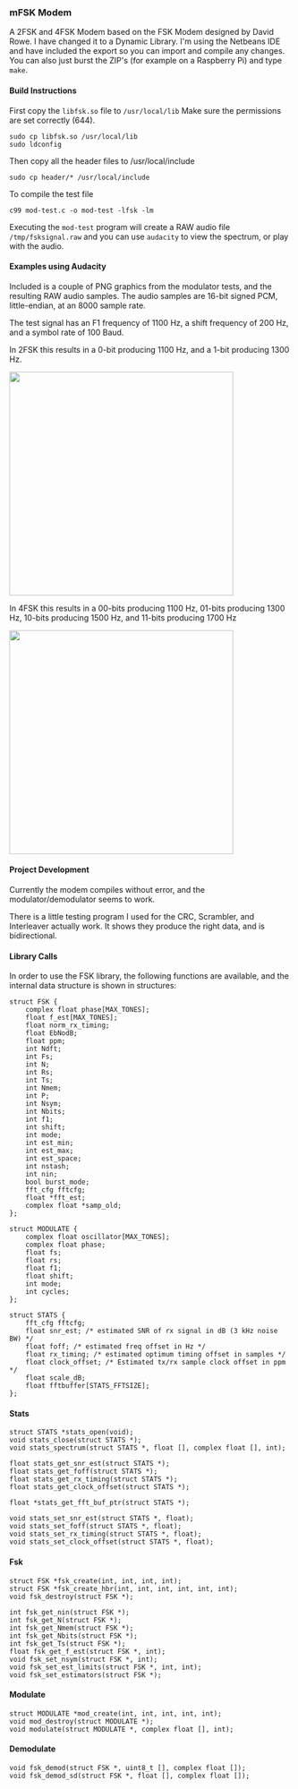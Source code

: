 ### mFSK Modem
A 2FSK and 4FSK Modem based on the FSK Modem designed by David Rowe. I have changed it to a Dynamic Library. I'm using the Netbeans IDE and have included the export so you can import and compile any changes. You can also just burst the ZIP's (for example on a Raspberry Pi) and type ```make```.

#### Build Instructions
First copy the ```libfsk.so``` file to ```/usr/local/lib``` Make sure the permissions are set correctly (644).
```
sudo cp libfsk.so /usr/local/lib
sudo ldconfig
```
Then copy all the header files to /usr/local/include
```
sudo cp header/* /usr/local/include
```
To compile the test file
```
c99 mod-test.c -o mod-test -lfsk -lm
```
Executing the ```mod-test``` program will create a RAW audio file ```/tmp/fsksignal.raw``` and you can use ```audacity``` to view the spectrum, or play with the audio.


#### Examples using Audacity
Included is a couple of PNG graphics from the modulator tests, and the resulting RAW audio samples. The audio samples are 16-bit signed PCM, little-endian, at an 8000 sample rate.

The test signal has an F1 frequency of 1100 Hz, a shift frequency of 200 Hz, and a symbol rate of 100 Baud.

In 2FSK this results in a 0-bit producing 1100 Hz, and a 1-bit producing 1300 Hz.

<img src="https://raw.githubusercontent.com/srsampson/mFSK/master/2fsk.png" width="400">

In 4FSK this results in a 00-bits producing 1100 Hz, 01-bits producing 1300 Hz, 10-bits producing 1500 Hz, and 11-bits producing 1700 Hz

<img src="https://raw.githubusercontent.com/srsampson/mFSK/master/4fsk.png" width="400">

#### Project Development
Currently the modem compiles without error, and the modulator/demodulator seems to work.

There is a little testing program I used for the CRC, Scrambler, and Interleaver actually work. It shows they produce the right data, and is bidirectional.

#### Library Calls
In order to use the FSK library, the following functions are available, and the internal data structure is shown in structures:
```
struct FSK {
    complex float phase[MAX_TONES];
    float f_est[MAX_TONES];
    float norm_rx_timing;
    float EbNodB;
    float ppm;
    int Ndft;
    int Fs;
    int N;
    int Rs;
    int Ts;
    int Nmem;
    int P;
    int Nsym;
    int Nbits;
    int f1;
    int shift;
    int mode;
    int est_min;
    int est_max;
    int est_space;
    int nstash;
    int nin;
    bool burst_mode;
    fft_cfg fftcfg;
    float *fft_est;
    complex float *samp_old;
};

struct MODULATE {
    complex float oscillator[MAX_TONES];
    complex float phase;
    float fs;
    float rs;
    float f1;
    float shift;
    int mode;
    int cycles;
};

struct STATS {
    fft_cfg fftcfg;
    float snr_est; /* estimated SNR of rx signal in dB (3 kHz noise BW) */
    float foff; /* estimated freq offset in Hz */
    float rx_timing; /* estimated optimum timing offset in samples */
    float clock_offset; /* Estimated tx/rx sample clock offset in ppm */
    float scale_dB;
    float fftbuffer[STATS_FFTSIZE];
};
```
#### Stats
```
struct STATS *stats_open(void);
void stats_close(struct STATS *);
void stats_spectrum(struct STATS *, float [], complex float [], int);

float stats_get_snr_est(struct STATS *);
float stats_get_foff(struct STATS *);
float stats_get_rx_timing(struct STATS *);
float stats_get_clock_offset(struct STATS *);

float *stats_get_fft_buf_ptr(struct STATS *);

void stats_set_snr_est(struct STATS *, float);
void stats_set_foff(struct STATS *, float);
void stats_set_rx_timing(struct STATS *, float);
void stats_set_clock_offset(struct STATS *, float);
```
#### Fsk
```
struct FSK *fsk_create(int, int, int, int);
struct FSK *fsk_create_hbr(int, int, int, int, int, int);
void fsk_destroy(struct FSK *);

int fsk_get_nin(struct FSK *);
int fsk_get_N(struct FSK *);
int fsk_get_Nmem(struct FSK *);
int fsk_get_Nbits(struct FSK *);
int fsk_get_Ts(struct FSK *);
float fsk_get_f_est(struct FSK *, int);
void fsk_set_nsym(struct FSK *, int);
void fsk_set_est_limits(struct FSK *, int, int);
void fsk_set_estimators(struct FSK *);
```
#### Modulate
```
struct MODULATE *mod_create(int, int, int, int, int);
void mod_destroy(struct MODULATE *);
void modulate(struct MODULATE *, complex float [], int);
```
#### Demodulate
```
void fsk_demod(struct FSK *, uint8_t [], complex float []);
void fsk_demod_sd(struct FSK *, float [], complex float []);
```
